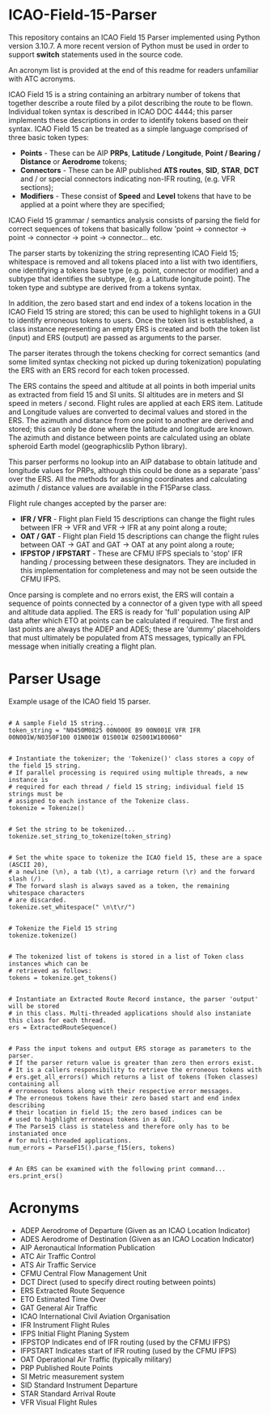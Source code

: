 # ICAO-Field-15-Parser
This repository contains an ICAO Field 15 Parser implemented using Python version 3.10.7. A more recent version of Python must be used in order to support <b>switch</b> statements used in the source code.
<p>An acronym list is provided at the end of this readme for readers unfamiliar with ATC acronyms.
<p>ICAO Field 15 is a string containing an arbitrary number of tokens that together describe a route filed by a pilot describing the route to be flown. 
Individual token syntax is described in ICAO DOC 4444; this parser implements these descriptions in order to identify tokens based on their syntax.
ICAO Field 15 can be treated as a simple language comprised of three basic token types:
<ul>
<li><b>Points</b> - These can be AIP <b>PRPs</b>, <b>Latitude / Longitude</b>, <b>Point / Bearing / Distance</b> or <b>Aerodrome</b> tokens;</li>
<li><b>Connectors</b> - These can be AIP published <b>ATS routes</b>, <b>SID</b>, <b>STAR</b>, <b>DCT</b> and / or special connectors indicating non-IFR routing, (e.g. VFR sections);</li>
<li><b>Modifiers</b> - These consist of <b>Speed</b> and <b>Level</b> tokens that have to be applied at a point where they are specified;</li>
</ul>
ICAO Field 15 grammar / semantics analysis consists of parsing the field for correct sequences of tokens that basically follow 'point -> connector -> point -> connector -> point -> connector... etc. 
<p>The parser starts by tokenizing the string representing ICAO Field 15; whitespace is removed and all tokens placed into a list with two identifiers, one identifying a tokens base type (e.g. point, connector or modifier) and a subtype that identifies the subtype, (e.g. a Latitude longitude point). The token type and subtype are derived from a tokens syntax.
<p>In addition, the zero based start and end index of a tokens location in the ICAO Field 15 string are stored; this can be used to highlight tokens in a GUI to identify erroneous tokens to users.
Once the token list is established, a class instance representing an empty ERS is created and both the token list (input) and ERS (output) are passed as arguments to the parser.
<p>The parser iterates through the tokens checking for correct semantics (and some limited syntax checking not picked up during tokenization) populating the ERS with an ERS record for each token processed.
<p>The ERS contains the speed and altitude at all points in both imperial units as extracted from field 15 and SI units.
SI altitudes are in meters and SI speed in meters / second. Flight rules are applied at each ERS item. Latitude and Longitude values are converted to decimal values and stored in the ERS. The azimuth and distance from one point to another are derived and stored; this can only be done where the latitude and longitude are known. The azimuth and distance between points are calculated using an oblate spheroid Earth model (geographicslib Python library).
<p>This parser performs no lookup into an AIP database to obtain latitude and longitude values for PRPs, although this could be done as a separate 'pass' over the ERS. All the methods for assigning coordinates and calculating azimuth / distance values are available in the F15Parse class.
<p>Flight rule changes accepted by the parser are:
<ul>
<li><b>IFR / VFR</b> - Flight plan Field 15 descriptions can change the flight rules between IFR -> VFR and VFR -> IFR at any point along a route;</li>
<li><b>OAT / GAT</b> - Flight plan Field 15 descriptions can change the flight rules between OAT -> GAT and GAT -> OAT at any point along a route;</li>
<li><b>IFPSTOP / IFPSTART</b> - These are CFMU IFPS specials to 'stop' IFR handing / processing between these designators. They are included in this implementation for completeness and may not be seen outside the CFMU IFPS.</li>
</ul>
Once parsing is complete and no errors exist, the ERS will contain a sequence of points connected by a connector of a given type with all speed and altitude data applied. The ERS is ready for 'full' population using AIP data after which ETO at points can be calculated if required.
The first and last points are always the ADEP and ADES; these are 'dummy' placeholders that must ultimately be populated from ATS messages, typically an FPL message when initially creating a flight plan.
<h1>Parser Usage</h1>
<p>Example usage of the ICAO field 15 parser.</p>
<pre><code>
# A sample Field 15 string...
token_string = "N0450M0825 00N000E B9 00N001E VFR IFR 00N001W/N0350F100 01N001W 01S001W 02S001W180060"
</code></pre>
<pre><code>
# Instantiate the tokenizer; the 'Tokenize()' class stores a copy of the field 15 string.
# If parallel processing is required using multiple threads, a new instance is
# required for each thread / field 15 string; individual field 15 strings must be 
# assigned to each instance of the Tokenize class.
tokenize = Tokenize()
</code></pre>
<pre><code>
# Set the string to be tokenized...
tokenize.set_string_to_tokenize(token_string)
</code></pre>
<pre><code>
# Set the white space to tokenize the ICAO field 15, these are a space (ASCII 20),
# a newline (\n), a tab (\t), a carriage return (\r) and the forward slash (/).
# The forward slash is always saved as a token, the remaining whitespace characters
# are discarded.
tokenize.set_whitespace(" \n\t\r/")
</code></pre>
<pre><code>
# Tokenize the Field 15 string
tokenize.tokenize()
</code></pre>
<pre><code>
# The tokenized list of tokens is stored in a list of Token class instances which can be
# retrieved as follows:
tokens = tokenize.get_tokens()
</code></pre>
<pre><code>
# Instantiate an Extracted Route Record instance, the parser 'output' will be stored
# in this class. Multi-threaded applications should also instaniate this class for each thread.
ers = ExtractedRouteSequence()
</code></pre>
<pre><code>
# Pass the input tokens and output ERS storage as parameters to the parser.
# If the parser return value is greater than zero then errors exist.
# It is a callers responsibility to retrieve the erroneous tokens with
# ers.get_all_errors() which returns a list of tokens (Token classes) containing all
# erroneous tokens along with their respective error messages.
# The erroneous tokens have their zero based start and end index describing
# their location in field 15; the zero based indices can be
# used to highlight erroneous tokens in a GUI.
# The Parse15 class is stateless and therefore only has to be instaniated once
# for multi-threaded applications.
num_errors = ParseF15().parse_f15(ers, tokens)
</code></pre>
<pre><code>
# An ERS can be examined with the following print command...
ers.print_ers()
</code></pre>

<h1>Acronyms</h1>
<ul>
<li>ADEP    Aerodrome of Departure (Given as an ICAO Location Indicator)</li>
<li>ADES    Aerodrome of Destination (Given as an ICAO Location Indicator)</li>
<li>AIP     Aeronautical Information Publication</li>
<li>ATC     Air Traffic Control</li>
<li>ATS     Air Traffic Service</li>
<li>CFMU    Central Flow Management Unit</li>
<li>DCT     Direct (used to specify direct routing between points)</li>
<li>ERS     Extracted Route Sequence</li>
<li>ETO     Estimated Time Over</li>
<li>GAT     General Air Traffic</li>
<li>ICAO    International Civil Aviation Organisation</li>
<li>IFR     Instrument Flight Rules</li>
<li>IFPS    Initial Flight Planing System</li>
<li>IFPSTOP Indicates end of IFR routing (used by the CFMU IFPS)</li>
<li>IFPSTART Indicates start of IFR routing (used by the CFMU IFPS)</li>
<li>OAT     Operational Air Traffic (typically military)</li>
<li>PRP     Published Route Points</li>
<li>SI      Metric measurement system</li>
<li>SID     Standard Instrument Departure</li>
<li>STAR    Standard Arrival Route</li>
<li>VFR     Visual Flight Rules</li>
</ul>
